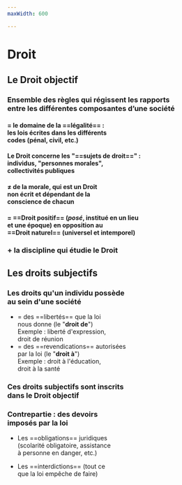 ```yaml
---
maxWidth: 600

---
```


# Droit

## Le Droit objectif <!-- fold-->

### Ensemble des règles qui régissent les rapports <br> entre les différentes composantes d’une société <!-- fold-->

#### = le domaine de la ==légalité== : <br> les lois écrites dans les différents <br> codes (pénal, civil, etc.)

#### Le Droit concerne les "==sujets de droit==" : <br> individus, "personnes morales", <br>  collectivités publiques

#### ≠ de la **morale**, qui est un Droit <br> non écrit et  dépendant de la <br> conscience  de chacun

#### = ==Droit positif== (*posé*, institué en un lieu <br> et une époque) en opposition au <br> ==Droit naturel== (universel et intemporel)

### + la discipline qui étudie le Droit

## Les droits subjectifs <!-- fold--> 

### Les droits qu'un individu possède <br>  au sein d'une société <!-- fold-->

- = des ==libertés== que la loi <br>  nous donne (le "**droit de**") <br>  Exemple : liberté d'expression, <br>  droit de réunion 
- = des ==revendications== autorisées <br>  par la loi (le "**droit à**") <br>  Exemple : droit à l'éducation,<br>  droit à la santé 

### Ces droits subjectifs sont inscrits <br> dans le Droit objectif

### Contrepartie : des devoirs <br> imposés par la loi  <!-- fold-->

- Les ==obligations== juridiques <br> (scolarité    obligatoire, assistance <br>à personne en danger, etc.)

- Les ==interdictions== (tout ce <br>que la  loi empêche de faire)